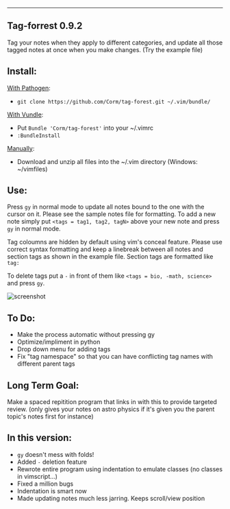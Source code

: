 ***
## Tag-forrest 0.9.2
Tag your notes when they apply to different categories, and update all those tagged notes at once when you make changes. (Try the example file)

## Install: 
[With Pathogen](https://github.com/tpope/vim-pathogen):

  - `git clone https://github.com/Corm/tag-forest.git ~/.vim/bundle/`

[With Vundle](https://github.com/gmarik/vundle):

  - Put `Bundle 'Corm/tag-forest'` into your ~/.vimrc 
  - `:BundleInstall`

[Manually](http://i.imgur.com/oh3QVmh.gif?1):

  - Download and unzip all files into the ~/.vim directory (Windows: ~/vimfiles)

## Use: 
Press `gy` in normal mode to update all notes bound to the one with the cursor on it. Please see the sample notes file for formatting. To add a new note simply put `<tags = tag1, tag2, tagN>` above your new note and press `gy` in normal mode.  

Tag coloumns are hidden by default using vim's conceal feature. 
Please use correct syntax formatting and keep a linebreak between all notes and section tags as shown in the example file. Section tags are formatted like `tag:`

To delete tags put a `-` in front of them like `<tags = bio, -math, science>` and press `gy`.

![screenshot](http://i.imgur.com/68fEVD1.png)

## To Do:
 * Make the process automatic without pressing gy
 * Optimize/impliment in python
 * Drop down menu for adding tags
 * Fix "tag namespace" so that you can have conflicting tag names with different parent tags

## Long Term Goal:
  Make a spaced repitition program that links in with this to provide targeted review. (only gives your notes on astro physics if it's given you the parent topic's notes first for instance)

## In this version:
 * `gy` doesn't mess with folds!
 * Added `-` deletion feature
 * Rewrote entire program using indentation to emulate classes (no classes in vimscript...)
 * Fixed a million bugs
 * Indentation is smart now
 * Made updating notes much less jarring. Keeps scroll/view position
